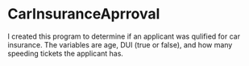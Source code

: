 # CarInsuranceAprroval

I created this program to determine if an applicant was qulified for car insurance.
The variables are age, DUI (true or false), and how many speeding tickets the applicant has.

